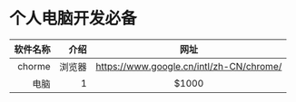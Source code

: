 # 个人电脑开发必备

|软件名称|介绍|网址|
|-------:|-------:|:------:|
|chorme|浏览器|<https://www.google.cn/intl/zh-CN/chrome/>|
|电脑|1|\$1000|
